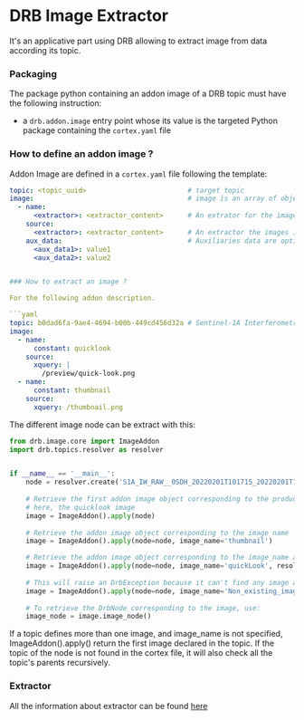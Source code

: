 # DRB Image Extractor
It's an applicative part using DRB allowing to extract image from
data according its topic.

### Packaging
The package python containing an addon image of a DRB topic must have the following
instruction:
 - a `drb.addon.image` entry point whose its value is the targeted Python
   package containing the `cortex.yaml` file

### How to define an addon image ?
Addon Image are defined in a `cortex.yaml` file following the template:
```yaml
topic: <topic_uuid>                         # target topic
image:                                      # image is an array of object with a name, a source and auxiliaries data
  - name: 
      <extractor>: <extractor_content>      # An extrator for the images name
    source:
      <extractor>: <extractor_content>      # An extractor the images itself
    aux_data:                               # Auxiliaries data are optional
      <aux_data1>: value1
      <aux_data2>: value2


### How to extract an image ?

For the following addon description.

```yaml
topic: b0dad6fa-9ae4-4694-b00b-449cd456d32a # Sentinel-1A Interferometric Wide Swath Level 1 S Product
image:
  - name:
      constant: quicklook
    source:
      xquery: |
        /preview/quick-look.png
  - name:
      constant: thumbnail
    source:
      xquery: /thumbnail.png
```

The different image node can be extract with this:

```python
from drb.image.core import ImageAddon
import drb.topics.resolver as resolver


if __name__ == '__main__':
    node = resolver.create('S1A_IW_RAW__0SDH_20220201T101715_20220201T101734_041718_04F6C6_A26E.SAFE')
    
    # Retrieve the first addon image object corresponding to the product
    # here, the quicklook image
    image = ImageAddon().apply(node)
    
    # Retrieve the addon image object corresponding to the image name
    image = ImageAddon().apply(node=node, image_name='thumbnail') 

    # Retrieve the addon image object corresponding to the image_name and resolution given in argument
    image = ImageAddon().apply(node=node, image_name='quickLook', resolution='10m')
    
    # This will raise an DrbException because it can't find any image addon
    image = ImageAddon().apply(node=node, image_name='Non_existing_image')
    
    # To retrieve the DrbNode corresponding to the image, use:
    image_node = image.image_node()

```

If a topic defines more than one image, and image_name is not specified, ImageAddon().apply() return the first image declared in the topic. If the topic of the node is not found in the cortex file, it will also check all the topic's parents recursively.

### Extractor

All the information about extractor can be found [here](https://gitlab.com/drb-python/metadata/extractor)
